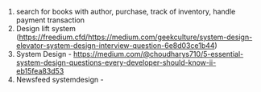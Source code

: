 
1. search for books with author, purchase, track of inventory, handle payment transaction
2. Design lift system (https://freedium.cfd/https://medium.com/geekculture/system-design-elevator-system-design-interview-question-6e8d03ce1b44)
3.  System Design - https://medium.com/@choudharys710/5-essential-system-design-questions-every-developer-should-know-ii-eb15fea83d53
4. Newsfeed systemdesign - 